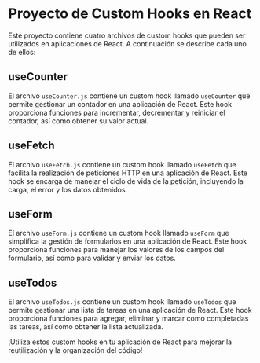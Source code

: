 # Proyecto de Custom Hooks en React

Este proyecto contiene cuatro archivos de custom hooks que pueden ser utilizados en aplicaciones de React. A continuación se describe cada uno de ellos:

## useCounter

El archivo `useCounter.js` contiene un custom hook llamado `useCounter` que permite gestionar un contador en una aplicación de React. Este hook proporciona funciones para incrementar, decrementar y reiniciar el contador, así como obtener su valor actual.

## useFetch

El archivo `useFetch.js` contiene un custom hook llamado `useFetch` que facilita la realización de peticiones HTTP en una aplicación de React. Este hook se encarga de manejar el ciclo de vida de la petición, incluyendo la carga, el error y los datos obtenidos.

## useForm

El archivo `useForm.js` contiene un custom hook llamado `useForm` que simplifica la gestión de formularios en una aplicación de React. Este hook proporciona funciones para manejar los valores de los campos del formulario, así como para validar y enviar los datos.

## useTodos

El archivo `useTodos.js` contiene un custom hook llamado `useTodos` que permite gestionar una lista de tareas en una aplicación de React. Este hook proporciona funciones para agregar, eliminar y marcar como completadas las tareas, así como obtener la lista actualizada.

¡Utiliza estos custom hooks en tu aplicación de React para mejorar la reutilización y la organización del código!
